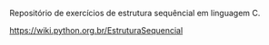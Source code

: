 Repositório de exercícios de estrutura sequêncial em linguagem C.

https://wiki.python.org.br/EstruturaSequencial
